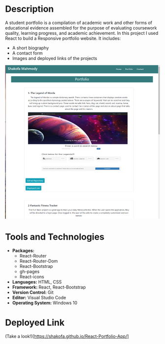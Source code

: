 # Description
A student portfolio is a compilation of academic work and other forms of educational evidence assembled for the purpose of evaluating coursework quality, learning progress, and academic achievement. In this project I used React to build a Responsive portfolio website. It includes:

* A short biography
* A contact form
* Images and deployed links of the projects

<img src="public\port.png" width="600" height="500">

# Tools and Technologies
* **Packages:** 
  * React-Router
  * React-Router-Dom
  * React-Bootstrap
  * gh-pages
  * React-icons
* **Languages:** HTML, CSS
* **Framework:** React, React-Bootstrap
* **Version Control:** Git
* **Editor:** Visual Studio Code
* **Operating System:** Windows 10

# Deployed Link
(Take a look!)[https://shakofa.github.io/React-Portfolio-App/]
